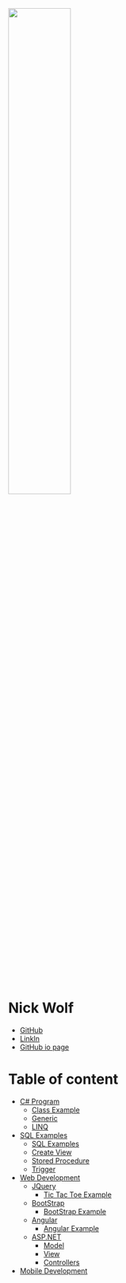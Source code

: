<img src="http://learningkeeper.com/wp-content/uploads/2013/09/Ditital-portflio-building-LearningKeeper-Homeschool-Online-Digital-Portfolio-Compliance-Record-Keeping-Software.jpg" width="50%">

Nick Wolf
=============

- [GitHub][]
- [LinkIn][]
- [GitHub io page][homepage]

Table of content
=======

- [C# Program](https://github.com/Njwolf02/Portfolio/tree/master/CExample)
  - [Class Example](https://github.com/Njwolf02/Portfolio/blob/master/CExample/CExample/Address.cs)
  - [Generic](https://github.com/Njwolf02/Portfolio/blob/master/CExample/CExample/SortByTypeThenCost.cs)
  - [LINQ](https://github.com/Njwolf02/CIS-200-HW/blob/master/Lab1/Lab1/LinqTest.cs)
- [SQL Examples](https://github.com/Njwolf02/Portfolio/tree/master/SQL)
  - [SQL Examples](https://github.com/Njwolf02/Portfolio/blob/master/SQL/SqlExample.sql)
  - [Create View](https://github.com/Njwolf02/Portfolio/blob/master/SQL/CreateViewExample.sql)
  - [Stored Procedure](https://github.com/Njwolf02/Portfolio/blob/master/SQL/StoreP.sql)
  - [Trigger](https://github.com/Njwolf02/Portfolio/blob/master/SQL/TriggerExample.sql)
- [Web Development](https://github.com/Njwolf02?tab=repositories)
  - [JQuery](https://github.com/Njwolf02/Portfolio/tree/master/JQuery)
    - [Tic Tac Toe Example](http://njwolf02.github.io/JQuery-Intro/ticTacToe.html)
  - [BootStrap](https://github.com/Njwolf02/BootStrap-Example)
    - [BootStrap Example](http://njwolf02.github.io/BootStrap-Example/)
  - [Angular](https://github.com/Njwolf02/Portfolio/tree/master/Angular/Level5)
    - [Angular Example](http://njwolf02.github.io/Angular-Intro/gemStore.html)
  - [ASP.NET](https://github.com/Njwolf02/Portfolio/tree/master/PizzaProjectAlt)
    - [Model](https://github.com/Njwolf02/Portfolio/blob/master/PizzaProjectAlt/PizzaProjectAlt/Models/AccountViewModels.cs)
    - [View](https://github.com/Njwolf02/Portfolio/tree/master/PizzaProjectAlt/PizzaProjectAlt/Views/Home)
    - [Controllers](https://github.com/Njwolf02/Portfolio/tree/master/PizzaProjectAlt/PizzaProjectAlt/Controllers)
- [Mobile Development](https://github.com/Njwolf02/MobileDev)

[homepage]:http://njwolf02.github.io
[GitHub]:http://github.com/Njwolf02
[LinkIn]:http://www.linkedin.com/in/nick-wolf-69bb2164
